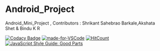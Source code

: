 # Android_Project

Android_Mini_Project , Contributors :  Shrikant Sahebrao Barkale,Akshata Shet & Bindu K R

[![Codacy Badge](https://api.codacy.com/project/badge/Grade/ac5481123af14c24b1582c0ba5cbc193)](https://app.codacy.com/gh/99002465/Android_Project?utm_source=github.com&utm_medium=referral&utm_content=99002465/Android_Project&utm_campaign=Badge_Grade)
[![made-for-VSCode](https://img.shields.io/badge/Made%20for-VSCode-1f425f.svg)](https://code.visualstudio.com/)
[![HitCount](http://hits.dwyl.com/{99002442}/{Web_Dev_NodeJS_MP}.svg)](http://hits.dwyl.com/{99002442}/{Web_Dev_NodeJS_MP})
[![JavaScript Style Guide: Good Parts](https://img.shields.io/badge/code%20style-goodparts-brightgreen.svg?style=flat)](https://github.com/dwyl/goodparts "JavaScript The Good Parts")
